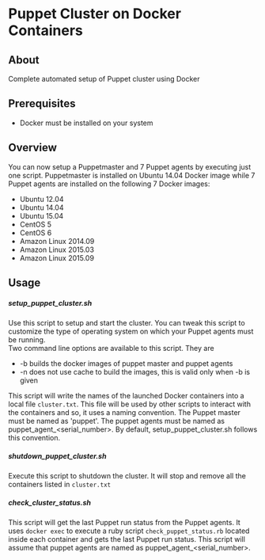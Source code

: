 # Puppet Cluster on Docker Containers

## About
Complete automated setup of Puppet cluster using Docker

## Prerequisites
  - Docker must be installed on your system

## Overview
You can now setup a Puppetmaster and 7 Puppet agents by executing just one script. Puppetmaster is installed on Ubuntu 14.04 Docker image while 7 Puppet agents are installed on the following 7 Docker images:
  * Ubuntu 12.04
  * Ubuntu 14.04
  * Ubuntu 15.04
  * CentOS 5
  * CentOS 6
  * Amazon Linux 2014.09
  * Amazon Linux 2015.03
  * Amazon Linux 2015.09

## Usage
##### setup_puppet_cluster.sh
Use this script to setup and start the cluster. You can tweak this script to customize the type of operating system on which your Puppet agents must be running.  
Two command line options are available to this script. They are
  * -b builds the docker images of puppet master and puppet agents
  * -n does not use cache to build the images, this is valid only when -b is given

This script will write the names of the launched Docker containers into a local file `cluster.txt`. This file will be used by other scripts to interact with the containers and so, it uses a naming convention. The Puppet master must be named as 'puppet'. The puppet agents must be named as puppet_agent_\<serial_number\>. By default, setup_puppet_cluster.sh follows this convention.

##### shutdown_puppet_cluster.sh
Execute this script to shutdown the cluster. It will stop and remove all the containers listed in `cluster.txt`

##### check_cluster_status.sh
This script will get the last Puppet run status from the Puppet agents. It uses `docker exec` to execute a ruby script `check_puppet_status.rb` located inside each container and gets the last Puppet run status. This script will assume that puppet agents are named as puppet_agent_\<serial_number\>.
